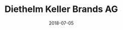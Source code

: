 ---
title:          "Diethelm Keller Brands AG"
date:           "2018-07-05"
draft:          false
robotsExclude:  true
---